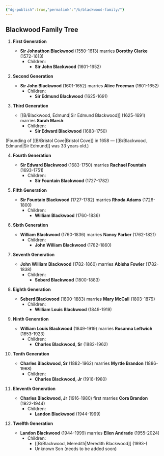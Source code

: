 ```yaml
---
{"dg-publish":true,"permalink":"/b/blackwood-family/"}
---
```



## Blackwood Family Tree

1. **First Generation**
    - **Sir Johnathon Blackwood** (1550-1613) marries **Dorothy Clarke** (1572-1613)
        - Children:
            - **Sir John Blackwood** (1601-1652)

2. **Second Generation**
    - **Sir John Blackwood** (1601-1652) marries **Alice Freeman** (1601-1652)
        - Children:
            - **Sir Edmund Blackwood** (1625-1691)

3. **Third Generation**
    - [[B/Blackwood, Edmund\|Sir Edmund Blackwood]] (1625-1691) marries **Sarah Marsh**
        - Children:
            - **Sir Edward Blackwood** (1683-1750)

(Founding of [[B/Bristol Cove\|Bristol Cove]] in 1658 — [[B/Blackwood, Edmund\|Sir Edmund]] was 33 years old.)

4. **Fourth Generation**
    - **Sir Edward Blackwood** (1683-1750) marries **Rachael Fountain** (1693-1751)
        - Children:
            - **Sir Fountain Blackwood** (1727-1782)

5. **Fifth Generation**
    - **Sir Fountain Blackwood** (1727-1782) marries **Rhoda Adams** (1726-1800)
        - Children:
            - **William Blackwood** (1760-1836)

6. **Sixth Generation**
    - **William Blackwood** (1760-1836) marries **Nancy Parker** (1762-1821)
        - Children:
            - **John William Blackwood** (1782-1860)

7. **Seventh Generation**
    - **John William Blackwood** (1782-1860) marries **Abisha Fowler** (1782-1838)
        - Children:
            - **Seberd Blackwood** (1800-1883)

8. **Eighth Generation**
    - **Seberd Blackwood** (1800-1883) marries **Mary McCall** (1803-1879)
        - Children:
            - **William Louis Blackwood** (1849-1919)

9. **Ninth Generation**
    - **William Louis Blackwood** (1849-1919) marries **Rosanna Leftwich** (1853-1923)
        - Children:
            - **Charles Blackwood, Sr** (1882-1962)

10. **Tenth Generation**
    - **Charles Blackwood, Sr** (1882-1962) marries **Myrtle Brandon** (1886-1968)
        - Children:
            - **Charles Blackwood, Jr** (1916-1980)

11. **Eleventh Generation**
    - **Charles Blackwood, Jr** (1916-1980) first marries **Cora Brandon** (1922-1944)
        - Children:
            - **Landon Blackwood** (1944-1999)

12. **Twelfth Generation**
    - **Landon Blackwood** (1944-1999) marries **Ellen Andrade** (1955-2024)
        - Children:
            - [[B/Blackwood, Meredith\|Meredith Blackwood]] (1993-)
            - Unknown Son (needs to be added soon)


